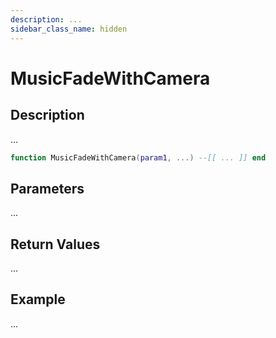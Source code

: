 ```yaml
---
description: ...
sidebar_class_name: hidden
---
```


# MusicFadeWithCamera

## Description

...

```lua
function MusicFadeWithCamera(param1, ...) --[[ ... ]] end
```

## Parameters

...

## Return Values

...

## Example

...

